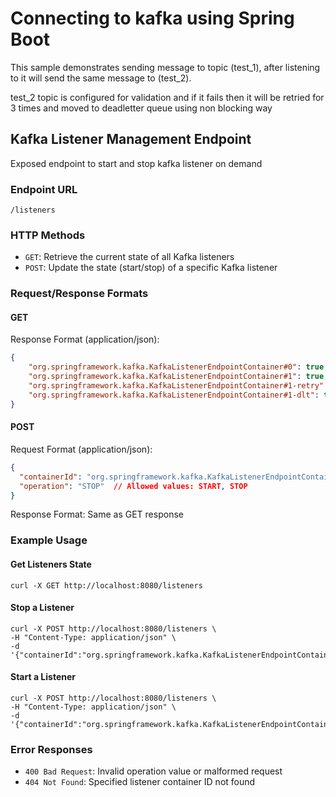 # Connecting to kafka using Spring Boot

This sample demonstrates sending message to topic (test_1), after listening to it will send the same message to (test_2).

test_2 topic is configured for validation and if it fails then it will be retried for 3 times and moved to deadletter queue using non blocking way

## Kafka Listener Management Endpoint

Exposed endpoint to start and stop kafka listener on demand

### Endpoint URL
`/listeners`

### HTTP Methods
- `GET`: Retrieve the current state of all Kafka listeners
- `POST`: Update the state (start/stop) of a specific Kafka listener

### Request/Response Formats

#### GET
Response Format (application/json):
```json
{
    "org.springframework.kafka.KafkaListenerEndpointContainer#0": true,
    "org.springframework.kafka.KafkaListenerEndpointContainer#1": true,
    "org.springframework.kafka.KafkaListenerEndpointContainer#1-retry": true,
    "org.springframework.kafka.KafkaListenerEndpointContainer#1-dlt": true
}
```
#### POST
Request Format (application/json):

```json
{
  "containerId": "org.springframework.kafka.KafkaListenerEndpointContainer#1",
  "operation": "STOP"  // Allowed values: START, STOP
}
```
 
Response Format: Same as GET response
 
### Example Usage

#### Get Listeners State

```shell
curl -X GET http://localhost:8080/listeners
```
 
#### Stop a Listener
```shell
curl -X POST http://localhost:8080/listeners \
-H "Content-Type: application/json" \
-d '{"containerId":"org.springframework.kafka.KafkaListenerEndpointContainer#1","operation":"STOP"}'
```

#### Start a Listener
```shell
curl -X POST http://localhost:8080/listeners \
-H "Content-Type: application/json" \
-d '{"containerId":"org.springframework.kafka.KafkaListenerEndpointContainer#1","operation":"START"}'
```
 
### Error Responses
- `400 Bad Request`: Invalid operation value or malformed request
- `404 Not Found`: Specified listener container ID not found
